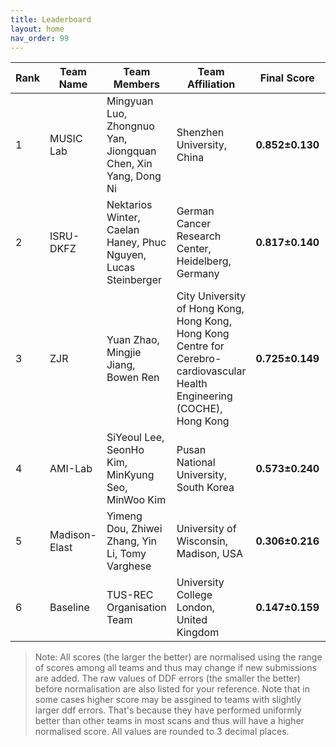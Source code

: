 ```yaml
---
title: Leaderboard
layout: home
nav_order: 99
---
```

| **Rank** | **Team Name** | **Team Members**                              | **Team Affiliation**                      | **Final Score** | **Global Score** | **Local Score** | **Pixel Score** | **Landmark Score** |     **GPE (mm)**      |     **GLE (mm)**      |     **LPE (mm)**     |     **LLE (mm)**     | **Run Time (s)** |
|----------|---------------|-----------------------------------------------|-------------------------------------------|-----------------|------------------|-----------------|-----------------|--------------------|------------------|------------------|-----------------|-----------------|------------------|
|  1   | MUSIC Lab | Mingyuan Luo, Zhongnuo Yan, Jiongquan Chen, Xin Yang, Dong Ni | Shenzhen University, China | **0.852±0.130** | 0.753±0.228  | 0.952±0.074 | 0.875±0.121 |  0.829±0.148   | 7.191±3.687  | 6.281±3.812  | 0.097±0.014 | 0.084±0.019 | 9.213±1.153  |
|  2   |   ISRU-DKFZ| Nektarios Winter, Caelan Haney, Phuc Nguyen, Lucas Steinberger | German Cancer Research Center, Heidelberg, Germany    | **0.817±0.140** | 0.790±0.204  | 0.845±0.153 | 0.835±0.131 |  0.800±0.168   | 6.858±3.526  | 5.978±3.719  | 0.101±0.016 | 0.088±0.021 | 17.173±1.800 |
|  3   |    ZJR           | Yuan Zhao, Mingjie Jiang, Bowen Ren | City University of Hong Kong, Hong Kong, Hong Kong Centre for Cerebro-cardiovascular Health Engineering (COCHE), Hong Kong    | **0.725±0.149** | 0.892±0.180  | 0.558±0.184 | 0.727±0.138 |  0.723±0.180   | 5.906±3.532  | 5.109±3.683  | 0.113±0.016 | 0.098±0.022 | 15.484±1.747 |
|  4   |  AMI-Lab  | SiYeoul Lee, SeonHo Kim, MinKyung Seo, MinWoo Kim | Pusan National University, South Korea  | **0.573±0.240** | 0.547±0.321  | 0.600±0.245 | 0.595±0.233 |  0.552±0.269   | 9.388±5.358  | 8.459±5.699  | 0.112±0.024 | 0.100±0.033 | 16.964±2.015 |
|  5   | Madison-Elast | Yimeng Dou, Zhiwei Zhang, Yin Li, Tomy Varghese | University of Wisconsin, Madison, USA  | **0.306±0.216** | 0.275±0.306  | 0.336±0.199 | 0.286±0.211 |  0.325±0.240   | 12.093±4.460 | 10.366±5.006 | 0.122±0.019 | 0.107±0.025 | 15.112±1.656 |
|  6   |    Baseline        | TUS-REC Organisation Team                     | University College London, United Kingdom    | **0.147±0.159** | 0.236±0.274  | 0.057±0.107 | 0.125±0.148 |  0.168±0.187   | 12.490±5.462 | 11.129±5.838 | 0.135±0.024 | 0.118±0.031 | 8.135±0.996  |


> Note: All scores (the larger the better) are normalised using the range of scores among all teams and thus may change if new submissions are added. The raw values of DDF errors (the smaller the better) before normalisation are also listed for your reference. Note that in some cases higher score may be assgined to teams with slightly larger ddf errors. That's because they have performed uniformly better than other teams in most scans and thus will have a higher normalised score. All values are rounded to 3 decimal places.
